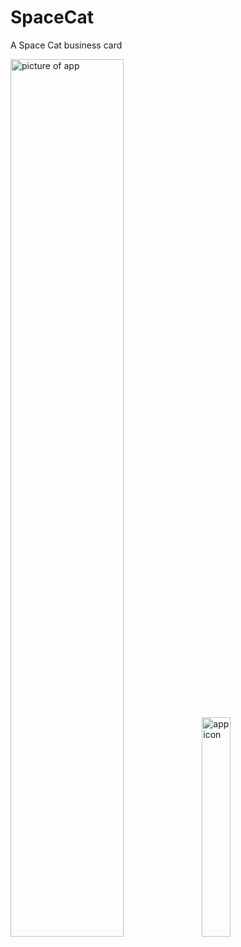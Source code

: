 # SpaceCat

A Space Cat business card

<img src="https://user-images.githubusercontent.com/33101796/36384658-52a0e308-1590-11e8-9a18-e0a91806f759.jpg" alt="picture of app" width="60%">

<img src="https://user-images.githubusercontent.com/33101796/36384567-0251df10-1590-11e8-8c99-db53376cdef8.jpg" alt="app icon" width="30%">
